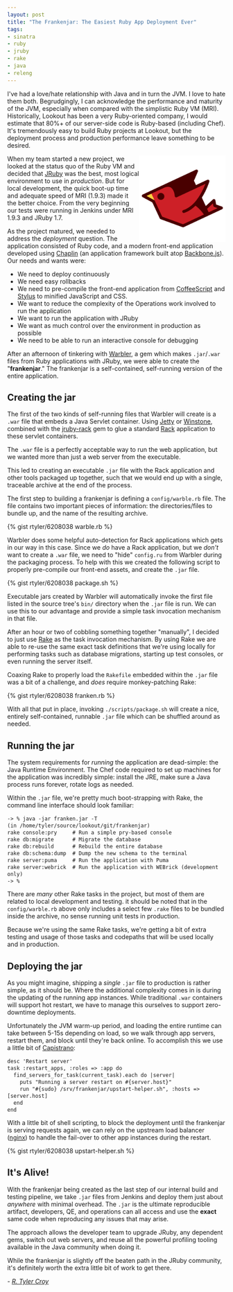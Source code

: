 ```yaml
---
layout: post
title: "The Frankenjar: The Easiest Ruby App Deployment Ever"
tags:
- sinatra
- ruby
- jruby
- rake
- java
- releng
---
```


I've had a love/hate relationship with Java and in turn the JVM. I love to hate
them both. Begrudgingly, I can acknowledge the performance and maturity of the
JVM, especially when compared with the simplistic Ruby VM (MRI). Historically,
Lookout has been a very Ruby-oriented company, I would estimate that 80%+ of
our server-side code is Ruby-based (including Chef). It's tremendously easy to
build Ruby projects at Lookout, but the deployment process and production
performance leave something to be desired.

<img src="/images/jruby_large.png" title="JRuby!" width="200" align="right"/>

When my team started a new project, we looked at the status quo of the Ruby VM
and decided that [JRuby](http://www.jruby.org) was the best, most logical
environment to use in *production*. But for local development, the quick
boot-up time and adequate speed of MRI (1.9.3) made it the better choice. From
the very beginning our tests were running in Jenkins under MRI 1.9.3 and JRuby 1.7.

As the project matured, we needed to address the *deployment* question. The
application consisted of Ruby code, and a modern front-end application
developed using [Chaplin](https://github.com/chaplinjs/chaplin) (an application
framework built atop [Backbone.js](http://backbonejs.org/)). Our needs and
wants were:

 * We need to deploy continuously
 * We need easy rollbacks
 * We need to pre-compile the front-end application from
   [CoffeeScript](http://coffeescript.org/) and
   [Stylus](http://learnboost.github.io/stylus/) to minified JavaScript and CSS.
 * We want to reduce the complexity of the Operations work involved to run the
   application
 * We want to run the application with JRuby
 * We want as much control over the environment in production as possible
 * We need to be able to run an interactive console for debugging


After an afternoon of tinkering with
[Warbler](https://github.com/jruby/warbler#readme), a gem which makes `.jar`/`.war`
files from Ruby applications with JRuby, we were able to create the
"**frankenjar**." The frankenjar is a self-contained, self-running version of
the entire application.


## Creating the jar

The first of the two kinds of self-running files that Warbler will create is a
`.war` file that embeds a Java Servlet container. Using [Jetty](http://www.eclipse.org/jetty/) or
[Winstone](http://winstone.sourceforge.net/), combined with the
[jruby-rack](https://github.com/jruby/jruby-rack) gem to glue a standard
[Rack](https://github.com/rack/rack) application to these servlet containers.

The `.war` file is a perfectly acceptable way to run the web application, but
we wanted more than just a web server from the executable.

This led to creating an executable `.jar` file with the Rack application and
other tools packaged up together, such that we would end up with a single,
traceable archive at the end of the process.


The first step to building a frankenjar is defining a `config/warble.rb` file.
The file contains two important pieces of information: the directories/files to
bundle up, and the name of the resulting archive.

{% gist rtyler/6208038 warble.rb %}

Warbler does some helpful auto-detection for Rack applications which gets in
our way in this case. Since we *do* have a Rack application, but we *don't*
want to create a `.war` file, we need to "hide" `config.ru` from Warbler during
the packaging process. To help with this we created the following script to
properly pre-compile our front-end assets, and create the `.jar` file.

{% gist rtyler/6208038 package.sh %}


Executable jars created by Warbler will automatically invoke the first file
listed in the source tree's `bin/` directory when the `.jar` file is run. We
can use this to our advantage and provide a simple task invocation mechanism in
that file.

After an hour or two of cobbling something together "manually", I decided to
just use [Rake](http://rake.rubyforge.org/) as the task invocation mechanism.
By using Rake we are able to re-use the same exact task definitions that we're
using locally for performing tasks such as database migrations, starting up
test consoles, or even running the server itself.

Coaxing Rake to properly load the `Rakefile` embedded within the `.jar` file
was a bit of a challenge, and *does* require monkey-patching Rake:

{% gist rtyler/6208038 franken.rb %}


With all that put in place, invoking `./scripts/package.sh` will create a nice,
entirely self-contained, runnable `.jar` file which can be shuffled around as
needed.


## Running the jar

The system requirements for *running* the application are dead-simple: the Java
Runtime Environment. The Chef code required to set up machines for the
application was incredibly simple: install the JRE, make sure a Java process
runs forever, rotate logs as needed.

Within the `.jar` file, we're pretty much boot-strapping with Rake, the command
line interface should look familiar:

    -> % java -jar franken.jar -T
    (in /home/tyler/source/lookout/git/frankenjar)
    rake console:pry     # Run a simple pry-based console
    rake db:migrate      # Migrate the database
    rake db:rebuild      # Rebuild the entire database
    rake db:schema:dump  # Dump the new schema to the terminal
    rake server:puma     # Run the application with Puma
    rake server:webrick  # Run the application with WEBrick (development only)
    -> %

There are *many* other Rake tasks in the project, but most of them are related
to local development and testing. it should be noted that in the
`config/warble.rb` above only includes a select few `.rake` files to be bundled
inside the archive, no sense running unit tests in production.

Because we're using the same Rake tasks, we're getting a bit of extra testing
and usage of those tasks and codepaths that will be used locally and in
production.


## Deploying the jar


As you might imagine, shipping a *single* `.jar` file to production is rather
simple, as it should be. Where the additional complexity comes in is during the
updating of the running app instances. While traditional `.war` containers will
support hot restart, we have to manage this ourselves to support
zero-downtime deployments.

Unfortunately the JVM warm-up period, and loading
the entire runtime can take between 5-15s depending on load, so we walk through
app servers, restart them, and block until they're back online. To accomplish
this we use a little bit of [Capistrano](http://www.capistranorb.com/):

    desc 'Restart server'
    task :restart_apps, :roles => :app do
      find_servers_for_task(current_task).each do |server|
        puts "Running a server restart on #{server.host}"
        run "#{sudo} /srv/frankenjar/upstart-helper.sh", :hosts => [server.host]
      end
    end

With a little bit of shell scripting, to block the deployment until the
frankenjar is serving requests again, we can rely on the upstream load balancer
([nginx](http://nginx.org/)) to handle the fail-over to other app instances
during the restart.

{% gist rtyler/6208038 upstart-helper.sh %}


## It's Alive!

With the frankenjar being created as the last step of our internal build and
testing pipeline, we take `.jar` files from Jenkins and deploy them just about
*anywhere* with minimal overhead. The `.jar` is the ultimate reproducible
artifact, developers, QE, and operations can all access and use the **exact**
same code when reproducing any issues that may arise.

The approach allows the developer team to upgrade JRuby, any dependent gems,
switch out web servers, and reuse all the powerful profiling tooling available
in the Java community when doing it.

While the frankenjar is slightly off the beaten path in the JRuby community, it's
definitely worth the extra little bit of work to get there.



*- [R. Tyler Croy](https://github.com/rtyler)*
